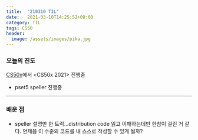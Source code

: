 ```yaml
---
title:  "210310 TIL"
date:   2021-03-10T14:25:52+09:00
category: TIL
tags: CS50
header:
  image: /assets/images/pika.jpg
---
```


<h3>오늘의 진도</h3>

[CS50x](https://cs50.harvard.edu/x/2021/)에서 <CS50x 2021> 진행중

 - pset5 speller 진행중
 
<hr>

<h3>배운 점</h3>

 - speller 설명만 한 트럭...distribution code 읽고 이해하는데만 한참이 걸린 거 같다. 언제쯤 이 수준의 코드를 내 스스로 작성할 수 있게 될까?